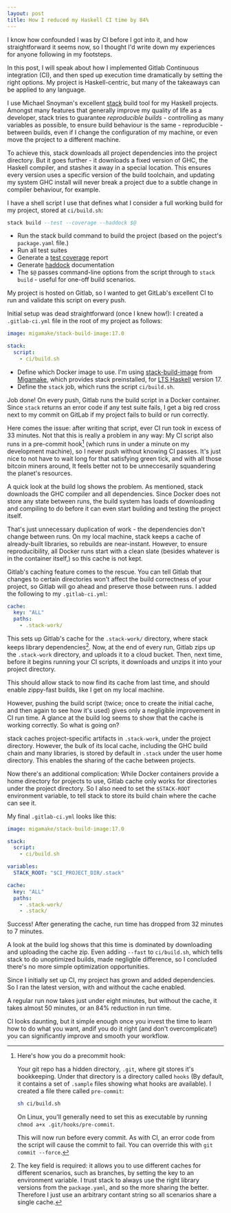 ```yaml
---
layout: post
title: How I reduced my Haskell CI time by 84%
---
```


I know how confounded I was by CI before I got into it, and how straightforward it seems now, so I thought I'd write down my experiences for anyone following in my footsteps.

In this post, I will speak about how I implemented Gitlab Continuous integration (CI), and then sped up execution time dramatically by setting the right options. My project is Haskell-centric, but many of the takeaways can be applied  to any language.

I use Michael Snoyman's excellent [stack](https://docs.haskellstack.org/en/stable/README/) build tool for my Haskell projects. Amongst many features that generally improve my quality of life as a developer, stack tries to guarantee *reproducible builds* - controlling as many variables as possible, to ensure build behaviour is the same - reproducible - between builds, even if I change the configuration of my machine, or even move the project to a different machine.

To achieve this, stack downloads all project dependencies into the project directory. But it goes further - it downloads a fixed version of GHC, the Haskell compiler, and stashes it away in a special location. This ensures every version uses a specific version of the build toolchain, and updating my system GHC install  will never break a project due to a subtle change in compiler behaviour, for example.

I have a shell script I use that defines what I consider a full working build for my project, stored at `ci/build.sh`:
```haskell
stack build --test --coverage --haddock $@
```
- Run the stack build command to build the project (based on the poject's `package.yaml` file.)
- Run all test suites
- Generate a [test coverage](https://wiki.haskell.org/Haskell_program_coverage) report
- Generate [haddock](https://www.haskell.org/haddock/) documentation
- The `$@` passes command-line options from the script through to `stack build` - useful for one-off build scenarios.

My project is hosted on Gitlab, so I wanted to get GitLab's excellent CI to run and validate this script on every push.

Initial setup was dead straightforward (once I knew how!): I created a `.gitlab-ci.yml` file in the root of my project as follows:
```yaml
image: migamake/stack-build-image:17.0

stack:
  script:
    - ci/build.sh
```
- Define which Docker image to use. I'm using [stack-build-image](https://hub.docker.com/r/migamake/stack-build-image) from [Migamake](https://migamake.com/), which provides stack preinstalled, for [LTS Haskell](https://github.com/commercialhaskell/lts-haskell#lts-haskell-version-your-ecosystem) version 17.
- Define the `stack` job, which runs the script `ci/build.sh`.

Job done! On every push, Gitlab runs the build script in a Docker container. Since `stack` returns an error code if any test suite fails, I get a big red cross next to my commit on GitLab if my project fails to build or run correctly.

Here comes the issue: after writing that script, ever CI run took in excess of 33 minutes. Not that this is really a problem in any way: My CI script also runs in a pre-commit hook[^1] (which runs in under a minute on my development machine), so I never push without knowing CI passes. It's just nice to not have to wait long for that satisfying green tick, and with all those bitcoin miners around, It feels better not to be unneccesarily squandering the planet's resources.

[^1]: Here's how you do a precommit hook:

    Your git repo has a hidden directory, `.git`, where git stores it's bookkeeping. Under that directory is a directory called `hooks` (By default, it contains a set of `.sample` files showing what hooks are available). I created a file there called `pre-commit`:
    
    ```sh
    sh ci/build.sh
    ```
    
    On Linux, you'll generally need to set this as executable by running `chmod a+x .git/hooks/pre-commit`.
    
    This will now run before every commit. As with CI, an error code from the script will cause the commit to fail. You can override this with `git commit --force`.
    
A quick look at the build log shows the problem. As mentioned, stack downloads the GHC compiler and all dependencies. Since Docker does not store any state between runs, the build system has loads of downloading and compiling to do before it can even start building and testing the project itself.

That's just unnecessary duplication of work - the dependencies don't change between runs. On my local machine, stack keeps a cache of already-built libraries, so rebuilds are near-instant. However, to ensure reproducibility, all Docker runs start with a clean slate (besides whatever is in the container itself,) so this cache is not kept.

Gitlab's caching feature comes to the rescue. You can tell Gitlab that changes to certain directories won't affect the build correctness of your project, so Gitlab will go ahead and preserve those between runs. I added the following to my `.gitlab-ci.yml`:
```yaml
cache:
  key: "ALL"
  paths:
    - .stack-work/
```
This sets up Gitlab's cache for the `.stack-work/` directory, where stack keeps library dependencies[^2]. Now, at the end of every run, Gitlab zips up the `.stack-work` directory, and uploads it to a cloud bucket. Then, next time, before it begins running your CI scripts, it downloads and unzips it into your project directory.

This should allow stack to now find its cache from last time, and should enable zippy-fast builds, like I get on my local machine.

However, pushing the build script (twice; once to create the initial cache, and then again to see how it's used) gives only a negligible improvement in CI run time. A glance at the build log seems to show that the cache is working correctly. So what is going on?

stack caches project-specific artifacts in `.stack-work`, under the project directory. However, the bulk of its local cache, including the GHC build chain and many libraries, is stored by default in `.stack` under the user home directory. This enables the sharing of the cache between projects.

Now there's an additional complication: While Docker containers provide a home directory for projects to use, Gitlab cache only works for directories under the project directory. So I also need to set the `$STACK-ROOT` environment variable, to tell stack to store its build chain where the cache can see it.

My final `.gitlab-ci.yml` looks like this:
```yaml
image: migamake/stack-build-image:17.0

stack:
  script:
    - ci/build.sh

variables:
  STACK_ROOT: "$CI_PROJECT_DIR/.stack"

cache:
  key: "ALL"
  paths:
    - .stack-work/
    - .stack/
```

Success! After generating the cache, run time has dropped from 32 minutes to 7 minutes.

A look at the build log shows that this time is dominated by downloading and uploading the cache zip. Even adding `--fast` to `ci/build.sh`, which tells stack to do unoptimized builds, made negligble difference, so I concluded there's no more simple optimization opportunities.

Since I initially set up CI, my project has grown and added dependencies. So I ran the latest version, with and without the cache enabled.

A regular run now takes just under eight minutes, but without the cache, it takes almost 50 minutes, or an 84% reduction in run time.

CI looks daunting, but it simple enough once you invest the time to learn how to do what you want, andif you do it right (and don't overcomplicate!) you can significantly improve and smooth your workflow.

[^2]: The key field is required: it allows you to use different caches for different scenarios, such as branches, by setting the key to an environment variable. I trust stack to always use the right library versions from the `package.yaml`, and so the more sharing the better. Therefore I just use an arbitrary contant string so all scenarios share a single cache.
